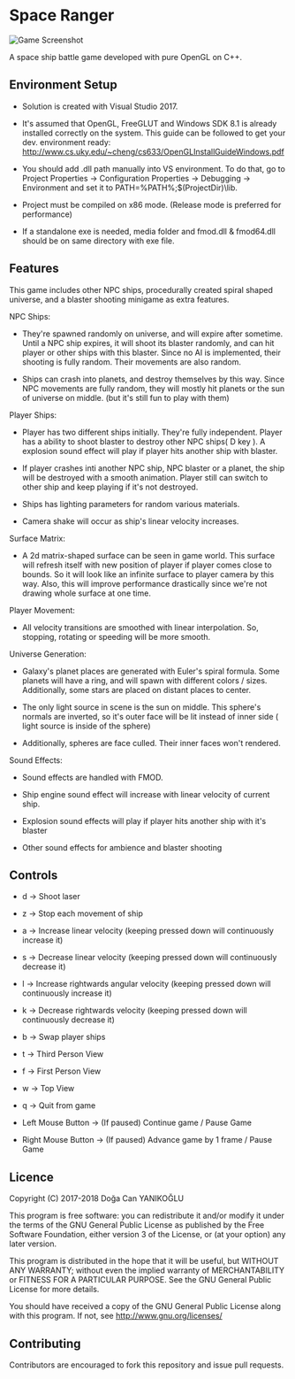 # Space Ranger

![Game Screenshot](https://image.ibb.co/nh1GUy/Screenshot_23.png)

A space ship battle game developed with pure OpenGL on C++.


## Environment Setup

- Solution is created with Visual Studio 2017.

- It's assumed that OpenGL, FreeGLUT and Windows SDK 8.1 is already installed correctly on the system. This guide can be followed to get your dev. environment ready: http://www.cs.uky.edu/~cheng/cs633/OpenGLInstallGuideWindows.pdf

- You should add .dll path manually into VS environment. To do that, go to Project Properties -> Configuration Properties -> Debugging -> Environment and set it to PATH=%PATH%;$(ProjectDir)\lib.

- Project must be compiled on x86 mode. (Release mode is preferred for performance)

- If a standalone exe is needed, media folder and fmod.dll & fmod64.dll should be on same directory with exe file.


## Features

This game includes other NPC ships, procedurally created spiral shaped universe, and a blaster shooting minigame as extra features. 


NPC Ships: 

- They're spawned randomly on universe, and will expire after sometime. Until a NPC ship expires, it will shoot its blaster randomly, and can hit player or other ships with this blaster. Since no AI is implemented, their shooting is fully random. Their movements are also random. 

- Ships can crash into planets, and destroy themselves by this way. Since NPC movements are fully random, they will mostly hit planets or the sun of universe on middle. (but it's still fun to play with them) 


Player Ships: 

- Player has two different ships initially. They're fully independent. Player has a ability to shoot blaster to destroy other NPC ships( D key ). A explosion sound effect will play if player hits another ship with blaster. 

- If player crashes  inti another NPC ship, NPC blaster or a planet, the ship will be destroyed with a smooth animation. Player still can switch to other ship and keep playing if it's not destroyed. 

- Ships has lighting parameters for random various materials.

- Camera shake will occur as ship's linear velocity increases.


Surface Matrix: 

- A 2d matrix-shaped surface can be seen in game world. This surface will refresh itself with new position of player if player comes close to bounds. So it will look like an infinite surface to player camera by this way. Also, this will improve performance drastically since we're not drawing whole surface at one time. 


Player Movement: 

- All velocity transitions are smoothed with linear interpolation. So, stopping, rotating or speeding will be more smooth. 


Universe Generation: 

- Galaxy's planet places are generated with Euler's spiral formula. Some planets will have a ring, and will spawn with different colors / sizes. Additionally, some stars are placed on distant places to center. 

- The only light source in scene is the sun on middle. This sphere's normals are inverted, so it's outer face will be lit instead of inner side ( light source is inside of the sphere) 

- Additionally, spheres are face culled. Their inner faces won't rendered.


Sound Effects:

- Sound effects are handled with FMOD.

- Ship engine sound effect will increase with linear velocity of current ship.

- Explosion sound effects will play if player hits another ship with it's blaster

- Other sound effects for ambience and blaster shooting


## Controls

- d -> Shoot laser

- z -> Stop each movement of ship

- a -> Increase linear velocity (keeping pressed down will continuously increase it)

- s -> Decrease linear velocity (keeping pressed down will continuously decrease it)

- l -> Increase rightwards angular velocity (keeping pressed down will continuously increase it)

- k -> Decrease rightwards velocity (keeping pressed down will continuously decrease it)

- b -> Swap player ships

- t -> Third Person View

- f -> First Person View

- w -> Top View

- q -> Quit from game

- Left Mouse Button -> (If paused) Continue game / Pause Game

- Right Mouse Button -> (If paused) Advance game by 1 frame / Pause Game


## Licence

Copyright (C) 2017-2018 Doğa Can YANIKOĞLU

This program is free software: you can redistribute it and/or modify it under the terms of the GNU General Public License as published by the Free Software Foundation, either version 3 of the License, or (at your option) any later version.

This program is distributed in the hope that it will be useful, but WITHOUT ANY WARRANTY; without even the implied warranty of MERCHANTABILITY or FITNESS FOR A PARTICULAR PURPOSE. See the GNU General Public License for more details.

You should have received a copy of the GNU General Public License along with this program. If not, see http://www.gnu.org/licenses/

## Contributing

Contributors are encouraged to fork this repository and issue pull requests.
